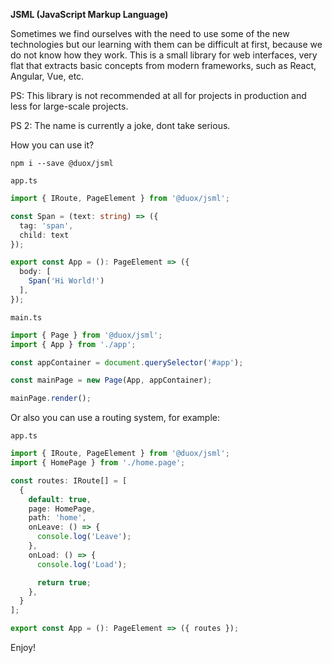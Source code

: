 **JSML (JavaScript Markup Language)**

Sometimes we find ourselves with the need to use some of the new technologies but our learning with them can be difficult at first, because we do not know how they work.
This is a small library for web interfaces, very flat that extracts basic concepts from modern frameworks, such as React, Angular, Vue, etc.

PS: This library is not recommended at all for projects in production and less for large-scale projects.

PS 2: The name is currently a joke, dont take serious.

How you can use it?

    npm i --save @duox/jsml

`app.ts`
```typescript
import { IRoute, PageElement } from '@duox/jsml';

const Span = (text: string) => ({
  tag: 'span',
  child: text
});

export const App = (): PageElement => ({
  body: [
    Span('Hi World!')
  ],
});

```

`main.ts`

```typescript
import { Page } from '@duox/jsml';
import { App } from './app';

const appContainer = document.querySelector('#app');

const mainPage = new Page(App, appContainer);

mainPage.render();
```

Or also you can use a routing system, for example:

`app.ts`
```typescript
import { IRoute, PageElement } from '@duox/jsml';
import { HomePage } from './home.page';

const routes: IRoute[] = [
  {
    default: true,
    page: HomePage,
    path: 'home',
    onLeave: () => {
      console.log('Leave');
    },
    onLoad: () => {
      console.log('Load');

      return true;
    },
  }
];

export const App = (): PageElement => ({ routes });
```

Enjoy!